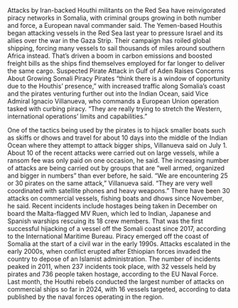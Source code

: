 Attacks by Iran-backed Houthi militants on the Red Sea have reinvigorated piracy networks in Somalia, with criminal groups growing in both number and force, a European naval commander said.
The Yemen-based Houthis began attacking vessels in the Red Sea last year to pressure Israel and its allies over the war in the Gaza Strip.
Their campaign has roiled global shipping, forcing many vessels to sail thousands of miles around southern Africa instead. That’s driven a boom in carbon emissions and boosted freight bills as the ships find themselves employed for far longer to deliver the same cargo.
Suspected Pirate Attack in Gulf of Aden Raises Concerns About Growing Somali Piracy
Pirates “think there is a window of opportunity due to the Houthis’ presence,” with increased traffic along Somalia’s coast and the pirates venturing further out into the Indian Ocean, said Vice Admiral Ignacio Villanueva, who commands a European Union operation tasked with curbing piracy. “They are really trying to stretch the Western, international operations’ limits and capabilities.”

One of the tactics being used by the pirates is to hijack smaller boats such as skiffs or dhows and travel for about 10 days into the middle of the Indian Ocean where they attempt to attack bigger ships, Villanueva said on July 1. About 10 of the recent attacks were carried out on large vessels, while a ransom fee was only paid on one occasion, he said.
The increasing number of attacks are being carried out by groups that are “well armed, organized and bigger in numbers” than ever before, he said.
“We are encountering 25 or 30 pirates on the same attack,” Villanueva said. “They are very well coordinated with satellite phones and heavy weapons.”
There have been 30 attacks on commercial vessels, fishing boats and dhows since November, he said. Recent incidents include hostages being taken in December on board the Malta-flagged MV Ruen, which led to Indian, Japanese and Spanish warships rescuing its 18 crew members. That was the first successful hijacking of a vessel off the Somali coast since 2017, according to the International Maritime Bureau.
Piracy emerged off the coast of Somalia at the start of a civil war in the early 1990s. Attacks escalated in the early 2000s, when conflict erupted after Ethiopian forces invaded the country to depose of an Islamist administration. The number of incidents peaked in 2011, when 237 incidents took place, with 32 vessels held by pirates and 736 people taken hostage, according to the EU Naval Force.
Last month, the Houthi rebels conducted the largest number of attacks on commercial ships so far in 2024, with 16 vessels targeted, according to data published by the naval forces operating in the region.